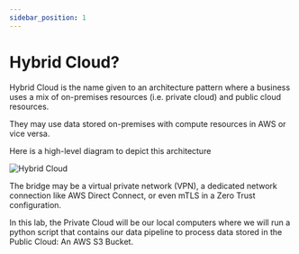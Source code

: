 ```yaml
---
sidebar_position: 1
---
```


# Hybrid Cloud?

Hybrid Cloud is the name given to an architecture pattern where a business uses a mix of on-premises resources (i.e. private cloud) and public cloud resources.

They may use data stored on-premises with compute resources in AWS or vice versa.

Here is a high-level diagram to depict this architecture

![Hybrid Cloud](/img/The-Hybrid-Cloud-Model-Figure-1.png)

The bridge may be a virtual private network (VPN), a dedicated network connection like AWS Direct Connect, or even mTLS in a Zero Trust configuration.

In this lab, the Private Cloud will be our local computers where we will run a python script that contains our data pipeline to process data stored in the Public Cloud: An AWS S3 Bucket.